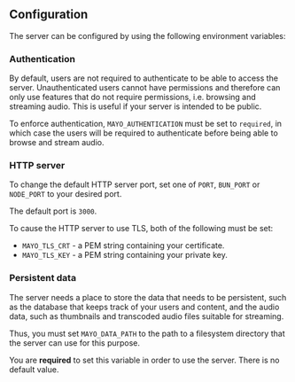## Configuration

The server can be configured by using the following environment variables:

### Authentication

By default, users are not required to authenticate to be able to access the server. Unauthenticated users cannot have permissions and therefore can only use features that do not require permissions, i.e. browsing and streaming audio. This is useful if your server is intended to be public.

To enforce authentication, `MAYO_AUTHENTICATION` must be set to `required`, in which case the users will be required to authenticate before being able to browse and stream audio.

### HTTP server

To change the default HTTP server port, set one of `PORT`, `BUN_PORT` or `NODE_PORT` to your desired port. 

The default port is `3000`. 

To cause the HTTP server to use TLS, both of the following must be set:

- `MAYO_TLS_CRT` - a PEM string containing your certificate.
- `MAYO_TLS_KEY` - a PEM string containing your private key.

### Persistent data

The server needs a place to store the data that needs to be persistent, such as the database that keeps track of your users and content, and the audio data, such as thumbnails and transcoded audio files suitable for streaming.

Thus, you must set `MAYO_DATA_PATH` to the path to a filesystem directory that the server can use for this purpose.

You are **required** to set this variable in order to use the server. There is no default value.
